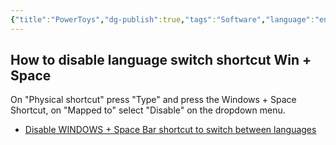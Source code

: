 ```yaml
---
{"title":"PowerToys","dg-publish":true,"tags":"Software","language":"en","permalink":"/software/power-toys/","dgPassFrontmatter":true}
---
```



## How to disable language switch shortcut Win + Space

On "Physical shortcut" press "Type" and press the Windows + Space Shortcut, on "Mapped to" select "Disable" on the dropdown menu.
- [Disable WINDOWS + Space Bar shortcut to switch between languages](https://answers.microsoft.com/en-us/windows/forum/all/disable-windows-space-bar-shortcut-to-switch/2635ebbe-f601-4eec-9335-594c820d9d85)